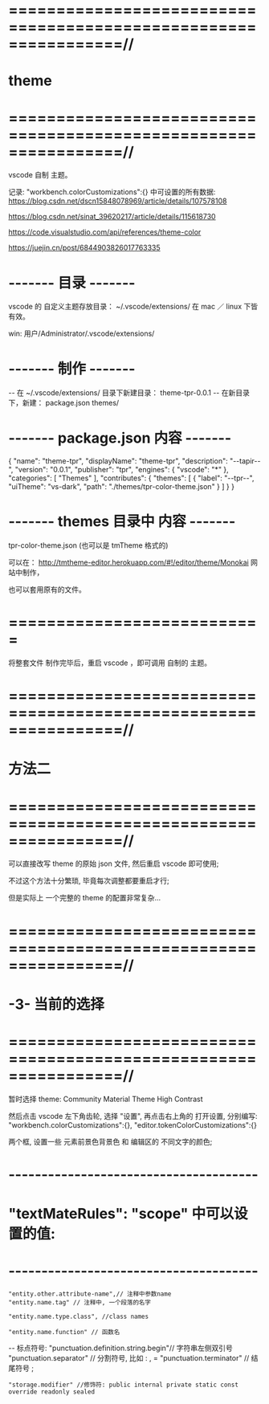 # ================================================================//
#                           theme
# ================================================================//
vscode 自制 主题。

记录: "workbench.colorCustomizations":{} 中可设置的所有数据:
https://blog.csdn.net/dscn15848078969/article/details/107578108



https://blog.csdn.net/sinat_39620217/article/details/115618730

https://code.visualstudio.com/api/references/theme-color


https://juejin.cn/post/6844903826017763335


# ------- 目录 ------- #
vscode 的 自定义主题存放目录：
    ~/.vscode/extensions/
在 mac ／ linux 下皆有效。

win:
	用户/Administrator/.vscode/extensions/


# ------- 制作 ------- #
-- 在 ~/.vscode/extensions/ 目录下新建目录： theme-tpr-0.0.1
-- 在新目录下，新建：
    package.json
    themes/


# ------- package.json 内容 ------- #
{
	"name": "theme-tpr",
	"displayName": "theme-tpr",
	"description": "--tapir--",
	"version": "0.0.1",
	"publisher": "tpr",
	"engines": {
		"vscode": "*"
    },
    "categories": [
        "Themes"
    ],
	"contributes": {
		"themes": [
			{
				"label": "--tpr--",
				"uiTheme": "vs-dark",
				"path": "./themes/tpr-color-theme.json"
			}
		]
	}
}

# ------- themes 目录中 内容 ------- #
tpr-color-theme.json
(也可以是 tmTheme 格式的)

可以在：
http://tmtheme-editor.herokuapp.com/#!/editor/theme/Monokai
网站中制作，

也可以套用原有的文件。


# =========================== #
将整套文件 制作完毕后，重启 vscode ，即可调用 自制的 主题。




# ================================================================//
#            方法二
# ================================================================//

可以直接改写 theme 的原始 json 文件, 然后重启 vscode 即可使用;

不过这个方法十分繁琐, 毕竟每次调整都要重启才行;

但是实际上 一个完整的 theme 的配置非常复杂...




# ================================================================//
#        -3- 当前的选择
# ================================================================//
暂时选择 theme:
	Community Material Theme High Contrast

然后点击 vscode 左下角齿轮, 选择 "设置", 再点击右上角的 打开设置,
分别编写:
	"workbench.colorCustomizations":{},
	"editor.tokenColorCustomizations":{}

两个框, 设置一些 元素前景色背景色 和 编辑区的 不同文字的颜色;




# -------------------------------------- #
# "textMateRules": "scope" 中可以设置的值:
# -------------------------------------- #


	"entity.other.attribute-name",// 注释中参数name
	"entity.name.tag" // 注释中, 一个段落的名字

	"entity.name.type.class", //class names

	"entity.name.function" // 函数名

	


-- 标点符号:
	"punctuation.definition.string.begin"// 字符串左侧双引号
	"punctuation.separator" // 分割符号, 比如 : , =
	"punctuation.terminator" // 结尾符号 ;


	"storage.modifier" //修饰符: public internal private static const override readonly sealed









